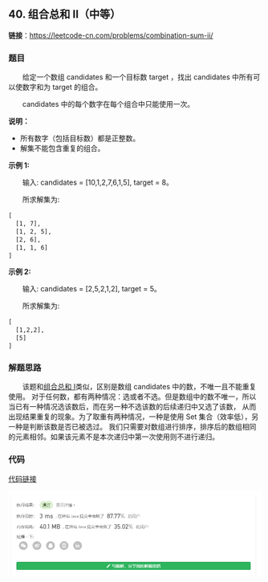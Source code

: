 ## 40. 组合总和 II（中等）

**链接**：https://leetcode-cn.com/problems/combination-sum-ii/

### 题目

&emsp;&emsp;给定一个数组 candidates 和一个目标数 target ，找出 candidates 中所有可以使数字和为 target 的组合。

&emsp;&emsp;candidates 中的每个数字在每个组合中只能使用一次。

**说明：**

* 所有数字（包括目标数）都是正整数。
* 解集不能包含重复的组合。 

**示例 1:**

&emsp;&emsp;输入: candidates = [10,1,2,7,6,1,5], target = 8。

&emsp;&emsp;所求解集为:
````
[
  [1, 7],
  [1, 2, 5],
  [2, 6],
  [1, 1, 6]
]
````

**示例 2:**

&emsp;&emsp;输入: candidates = [2,5,2,1,2], target = 5。

&emsp;&emsp;所求解集为:
````
[
  [1,2,2],
  [5]
]
````
### 解题思路

&emsp;&emsp;该题和[组合总和 I](../SerialNumber39)类似，区别是数组 candidates 中的数，不唯一且不能重复使用。
对于任何数，都有两种情况：选或者不选。但是数组中的数不唯一，所以当已有一种情况选该数后，而在另一种不选该数的后续递归中又选了该数，
从而出现结果重复的现象。为了取重有两种情况，一种是使用 Set 集合（效率低），另一种是判断该数是否已被选过。
我们只需要对数组进行排序，排序后的数组相同的元素相邻。如果该元素不是本次递归中第一次使用则不进行递归。

### 代码

[代码链接](Solution.java)

![提交记录](40.png)